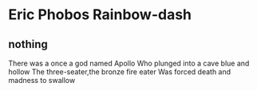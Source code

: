 # Eric Phobos Rainbow-dash
## nothing
There was a once a god named Apollo
Who plunged into a cave blue and hollow
The three-seater,the bronze fire eater
Was forced death and madness to swallow
